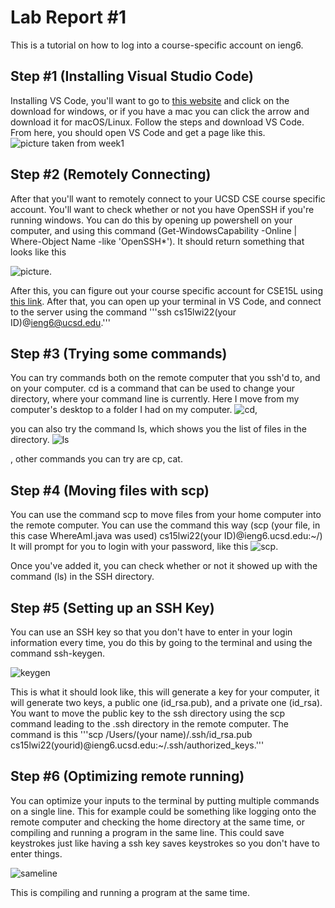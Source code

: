 # Lab Report #1
 This is a tutorial on how to log into a course-specific account on ieng6.

## Step #1 (Installing Visual Studio Code)
Installing VS Code, you'll want to go to [this website](https://code.visualstudio.com/) and click on the download for windows, or if you have a mac you can click the arrow and download it for macOS/Linux. Follow the steps and download VS Code. From here, you should open VS Code and get a page like this.
![picture taken from week1](https://ucsd-cse15l-w22.github.io/images/vscode.png) 

## Step #2 (Remotely Connecting)
After that you'll want to remotely connect to your UCSD CSE course specific account. You'll want to check whether or not you have OpenSSH if you're running windows. You can do this by opening up powershell on your computer, and using this command (Get-WindowsCapability -Online | Where-Object Name -like 'OpenSSH*'). It should return something that looks like this 

![picture](https://i.imgur.com/FAKathb.png). 

After this, you can figure out your course specific account for CSE15L using [this link](https://sdacs.ucsd.edu/~icc/index.php). After that, you can open up your terminal in VS Code, and connect to the server using the command '''ssh cs15lwi22(your ID)@ieng6@ucsd.edu.'''

## Step #3 (Trying some commands)

You can try commands both on the remote computer that you ssh'd to, and on your computer. cd is a command that can be used to change your directory, where your command line is currently. Here I move from my computer's desktop to a folder I had on my computer. 
![cd](https://i.imgur.com/haKk1PM.png), 

you can also try the command ls, which shows you the list of files in the directory. 
![ls](https://i.imgur.com/rUmdRyz.png)

, other commands you can try are cp, cat.

## Step #4 (Moving files with scp)

You can use the command scp to move files from your home computer into the remote computer. You can use the command this way (scp (your file, in this case WhereAmI.java was used) cs15lwi22(your ID)@ieng6.ucsd.edu:~/) It will prompt for you to login with your password, like this ![scp](https://i.imgur.com/uBJ2Mzi.png). 

Once you've added it, you can check whether or not it showed up with the command (ls) in the SSH directory.

## Step #5 (Setting up an SSH Key)
You can use an SSH key so that you don't have to enter in your login information every time, you do this by going to the terminal and using the command ssh-keygen.

![keygen](blob:https://imgur.com/efea3efc-75f3-4896-a43f-60ddd47152b4) 

This is what it should look like, this will generate a key for your computer, it will generate two keys, a public one (id_rsa.pub), and a private one (id_rsa). You want to move the public key to the ssh directory using the scp command leading to the .ssh directory in the remote computer. The command is this '''scp /Users/(your name)/.ssh/id_rsa.pub cs15lwi22(yourid)@ieng6.ucsd.edu:~/.ssh/authorized_keys.'''

## Step #6 (Optimizing remote running)
You can optimize your inputs to the terminal by putting multiple commands on a single line. This for example could be something like logging onto the remote computer and checking the home directory at the same time, or compiling and running a program in the same line. This could save keystrokes just like having a ssh key saves keystrokes so you don't have to enter things. 

![sameline](blob:https://imgur.com/4718ff1d-de73-44c4-bb4a-8055de74e198) 

This is compiling and running a program at the same time.
